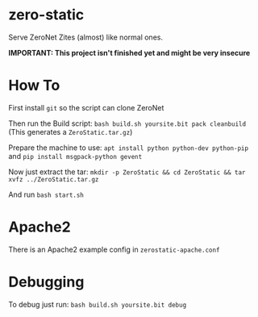 # zero-static
Serve ZeroNet Zites (almost) like normal ones.

**IMPORTANT: This project isn't finished yet and might be very insecure**

# How To
First install `git` so the script can clone ZeroNet

Then run the Build script: `bash build.sh yoursite.bit pack cleanbuild` (This generates a `ZeroStatic.tar.gz`)

Prepare the machine to use: `apt install python python-dev python-pip` and `pip install msgpack-python gevent`

Now just extract the tar: `mkdir -p ZeroStatic && cd ZeroStatic && tar xvfz ../ZeroStatic.tar.gz`

And run `bash start.sh`

# Apache2
There is an Apache2 example config in `zerostatic-apache.conf`

# Debugging
To debug just run: `bash build.sh yoursite.bit debug`
